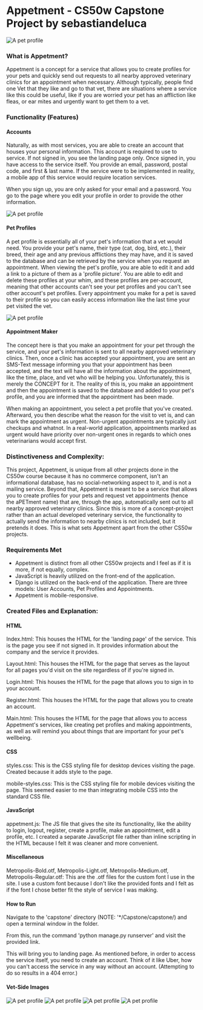 ﻿# Appetment - CS50w Capstone Project by sebastiandeluca
 
 ![A pet profile](./appetment_img1.png?raw=true)

### What is Appetment?
Appetment is a concept for a service that allows you to create profiles for your pets and quickly send out requests to all nearby approved veterinary clinics for an appointment when necessary. Although typically, people find one Vet that they like and go to that vet, there are situations where a service like this could be useful, like if you are worried your pet has an affliction like fleas, or ear mites and urgently want to get them to a vet. 
### Functionality (Features)
#### Accounts
Naturally, as with most services, you are able to create an account that houses your personal information. This account is required to use to service. If not signed in, you see the landing page only. Once signed in, you have access to the service itself. You provide an email, password, postal code, and first & last name. If the service were to be implemented in reality, a mobile app of this service would require location services.

When you sign up, you are only asked for your email and a password. You go to the page where you edit your profile in order to provide the other information.

 ![A pet profile](./appetment_img2.png?raw=true)

#### Pet Profiles
A pet profile is essentially all of your pet's information that a vet would need. You provide your pet's name, their type (cat, dog, bird, etc.), their breed, their age and any previous afflictions they may have, and it is saved to the database and can be retrieved by the service when you request an appointment. When viewing the pet's profile, you are able to edit it and add a link to a picture of them as a 'profile picture'. You are able to edit and delete these profiles at your whim, and these profiles are per-account, meaning that other accounts can't see your pet profiles and you can't see other account's pet profiles. Every appointment you make for a pet is saved to their profile so you can easily access information like the last time your pet visited the vet.

 ![A pet profile](./appetment_img3.png?raw=true)

#### Appointment Maker
The concept here is that you make an appointment for your pet through the service, and your pet's information is sent to all nearby approved veterinary clinics. Then, once a clinic has accepted your appointment, you are sent an SMS-Text message informing you that your appointment has been accepted, and the text will have all the information about the appointment, like the time, place, and vet who will be helping you. Unfortunately, this is merely the CONCEPT for it. The reality of this is, you make an appointment and then the appointment is saved to the database and added to your pet's profile, and you are informed that the appointment has been made.

When making an appointment, you select a pet profile that you've created. Afterward, you then describe what the reason for the visit to vet is, and can mark the appointment as urgent. Non-urgent appointments are typically just checkups and whatnot. In a real-world application, appointments marked as urgent would have priority over non-urgent ones in regards to which ones veterinarians would accept first. 



### Distinctiveness and Complexity:
This project, Appetment, is unique from all other projects done in the CS50w course because it has no commerce component, isn't an informational database, has no social-networking aspect to it, and is not a mailing service.
Beyond that, Appetment is meant to be a service that allows you to create profiles for your pets and request vet appointments (hence the aPETment name) that are, through the app, automatically sent out to all nearby approved veterinary clinics. Since this is more of a concept-project rather than an actual developed veterinary service, the functionality to actually send the information to nearby clinics is not included, but it pretends it does. This is what sets Appetment apart from the other CS50w projects.

### Requirements Met
- Appetment is distinct from all other CS50w projects and I feel as if it is more, if not equally, complex.
- JavaScript is heavily utilized on the front-end of the application.
- Django is utilized on the back-end of the application. There are three models: User Accounts, Pet Profiles and Appointments.
- Appetment is mobile-responsive.

### Created Files and Explanation:
#### HTML
Index.html: This houses the HTML for the 'landing page' of the service. This is the page you see if not signed in. It provides information about the company and the service it provides.

Layout.html: This houses the HTML for the page that serves as the layout for all pages you'd visit on the site regardless of if you're signed in.

Login.html: This houses the HTML for the page that allows you to sign in to your account.

Register.html: This houses the HTML for the page that allows you to create an account.

Main.html: This houses the HTML for the page that allows you to access Appetment's services, like creating pet profiles and making appointments, as well as will remind you about things that are important for your pet's wellbeing.

#### CSS
styles.css: This is the CSS styling file for desktop devices visiting the page. Created because it adds style to the page.

mobile-styles.css: This is the CSS styling file for mobile devices visiting the page. This seemed easier to me than integrating mobile CSS into the standard CSS file.

#### JavaScript
appetment.js: The JS file that gives the site its functionality, like the ability to login, logout, register, create a profile, make an appointment, edit a profile, etc. I created a separate JavaScript file rather than inline scripting in the HTML because I felt it was cleaner and more convenient.

#### Miscellaneous
Metropolis-Bold.otf, Metropolis-Light.otf, Metropolis-Medium.otf, Metropolis-Regular.otf: This are the .otf files for the custom font I use in the site. I use a custom font because I don't like the provided fonts and I felt as if the font I chose better fit the style of service I was making.


#### How to Run
Navigate to the 'capstone' directory (NOTE: '*/Capstone/capstone/) and open a terminal window in the folder. 

From this, run the command 'python manage.py runserver' and visit the provided link.

This will bring you to landing page. As mentioned before, in order to access the service itself, you need to create an account. Think of it like Uber, how you can't access the service in any way without an account. (Attempting to do so results in a 404 error.)


#### Vet-Side Images
 ![A pet profile](./appetment_img4.png?raw=true)
  ![A pet profile](./appetment_img5.png?raw=true)
   ![A pet profile](./appetment_img6.png?raw=true)
    ![A pet profile](./appetment_img7.png?raw=true)
